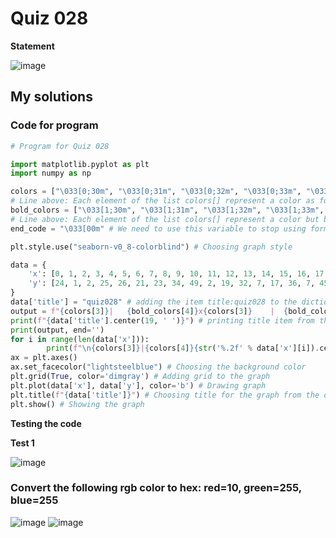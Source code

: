 # Quiz 028
**Statement**

![image](https://user-images.githubusercontent.com/111758436/203696790-2b6da300-1abe-43b5-b3f5-1bfadd9ae455.png)

## My solutions
### Code for program
```.py
# Program for Quiz 028

import matplotlib.pyplot as plt
import numpy as np

colors = ["\033[0;30m", "\033[0;31m", "\033[0;32m", "\033[0;33m", "\033[0;34m", "\033[0;35m", "\033[0;36m", "\033[0;37m"]
# Line above: Each element of the list colors[] represent a color as follows: black, red, green, yellow, blue, purple, cyan, white
bold_colors = ["\033[1;30m", "\033[1;31m", "\033[1;32m", "\033[1;33m", "\033[1;34m", "\033[1;35m", "\033[1;36m", "\033[1;37m"]
# Line above: Each element of the list colors[] represent a color but bold as follows: black, red, green, yellow, blue, purple, cyan, white
end_code = "\033[00m" # We need to use this variable to stop using formatting text (coloring in this code)

plt.style.use("seaborn-v0_8-colorblind") # Choosing graph style

data = {
    'x': [0, 1, 2, 3, 4, 5, 6, 7, 8, 9, 10, 11, 12, 13, 14, 15, 16, 17, 18, 19],
    'y': [24, 1, 2, 25, 26, 21, 23, 34, 49, 2, 19, 32, 7, 17, 36, 7, 45, 28, 40, 46]
}
data['title'] = "quiz028" # adding the item title:quiz028 to the dictionary
output = f"{colors[3]}|   {bold_colors[4]}x{colors[3]}    |  {bold_colors[1]}y(x){colors[3]}  |" # Heading text
print(f"{data['title'].center(19, ' ')}") # printing title item from the dictionary data
print(output, end='')
for i in range(len(data['x'])):
        print(f"\n{colors[3]}|{colors[4]}{str('%.2f' % data['x'][i]).center(8, ' ')}{colors[3]}|{colors[1]}{str('%.2f' % (round(data['y'][i], 2))).center(8, ' ')}{colors[3]}|", end='') # Printing the x and y, answer of the equation
ax = plt.axes()
ax.set_facecolor("lightsteelblue") # Choosing the background color
plt.grid(True, color='dimgray') # Adding grid to the graph
plt.plot(data['x'], data['y'], color='b') # Drawing graph
plt.title(f"{data['title']}") # Choosing title for the graph from the dictionary data
plt.show() # Showing the graph
```
**Testing the code**

**Test 1**

![image](https://user-images.githubusercontent.com/111758436/203698762-aa21a456-352c-4e62-af91-82f259f21a0d.png)

### Convert the following rgb color to hex: red=10, green=255, blue=255
![image](https://user-images.githubusercontent.com/111758436/203700789-4a569edc-a61f-431d-8604-54cfb3090b90.png)
![image](https://user-images.githubusercontent.com/111758436/203700941-e0f95694-a989-41c1-b7f4-1bb97d3561be.png)
